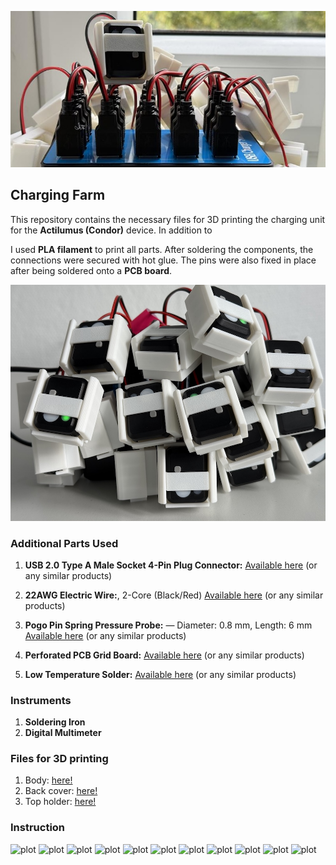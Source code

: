 ![plot](./images/Image.jpeg)
## Charging Farm

This repository contains the necessary files for 3D printing the charging unit for the **Actilumus (Condor)** device. In addition to 

I used **PLA filament** to print all parts. After soldering the components, the connections were secured with hot glue. The pins were also fixed in place after being soldered onto a **PCB board**.


![plot](./images/Charging.jpg)

### Additional Parts Used

1. **USB 2.0 Type A Male Socket 4-Pin Plug Connector:**
   [Available here](https://www.amazon.de/dp/B077P1PGGN?ref=ppx_yo2ov_dt_b_fed_asin_title) (or any similar products)

2. **22AWG Electric Wire:**, 2-Core (Black/Red)
   [Available here](https://www.amazon.de/dp/B0BG54KWG2?ref=ppx_yo2ov_dt_b_fed_asin_title) (or any similar products)

3. **Pogo Pin Spring Pressure Probe:** — Diameter: 0.8 mm, Length: 6 mm
   [Available here](https://www.amazon.de/dp/B07WP196KW?ref=ppx_yo2ov_dt_b_fed_asin_title) (or any similar products)

4. **Perforated PCB Grid Board:**
   [Available here](https://www.amazon.de/-/en/AZDelivery-Board-Perforated-Grid-Book/dp/B078HV79XX?th=1) (or any similar products)

5. **Low Temperature Solder:** [Available here](https://www.amazon.de/-/en/Temperature-Sn42-Bi58-0-8mm-50g/dp/B0CJHQ89T1?th=1) (or any similar products)

### Instruments
1. **Soldering Iron**
2. **Digital Multimeter**

### Files for 3D printing
1. Body: [here!](3D_printing_files/Charging_Port.stl)
2. Back cover: [here!](3D_printing_files/Charging_Port_lead.stl)
3. Top holder: [here!](3D_printing_files/Charging_PortLow.stl)

### Instruction
![plot](./images/1.jpeg)
![plot](./images/2.jpeg)
![plot](./images/3.jpeg)
![plot](./images/4.jpeg)
![plot](./images/5.jpeg)
![plot](./images/6.jpeg)
![plot](./images/7.jpeg)
![plot](./images/8.jpeg)
![plot](./images/9.jpeg)
![plot](./images/10.jpeg)
![plot](./images/11.jpeg)


